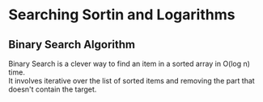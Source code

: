 # Searching Sortin and Logarithms
## Binary Search Algorithm
Binary Search is a clever way to find an item in a sorted array in O(log n) time.  
It involves iterative over the list of sorted items and removing the part that doesn't contain the target.
